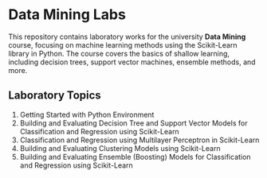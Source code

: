 # Data Mining Labs

This repository contains laboratory works for the university **Data Mining** course, focusing on machine learning methods using the Scikit-Learn library in Python. The course covers the basics of shallow learning, including decision trees, support vector machines, ensemble methods, and more.

## Laboratory Topics

1. Getting Started with Python Environment
2. Building and Evaluating Decision Tree and Support Vector Models for Classification and Regression using Scikit-Learn
3. Classification and Regression using Multilayer Perceptron in Scikit-Learn
4. Building and Evaluating Clustering Models using Scikit-Learn
5. Building and Evaluating Ensemble (Boosting) Models for Classification and Regression using Scikit-Learn